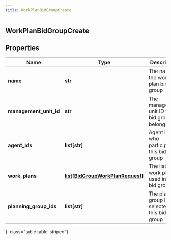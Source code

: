```yaml
---
title: WorkPlanBidGroupCreate
---
```

## WorkPlanBidGroupCreate

## Properties

|Name | Type | Description | Notes|
|------------ | ------------- | ------------- | -------------|
| **name** | **str** | The name of the work plan bid group | |
| **management_unit_id** | **str** | The management unit ID this bid group belongs to | |
| **agent_ids** | **list[str]** | Agent IDs who participate in this bid group | |
| **work_plans** | [**list[BidGroupWorkPlanRequest]**](BidGroupWorkPlanRequest.html) | The list of work plans used in this bid group | |
| **planning_group_ids** | **list[str]** | The planning group IDs selected in this bid group | |
{: class="table table-striped"}


